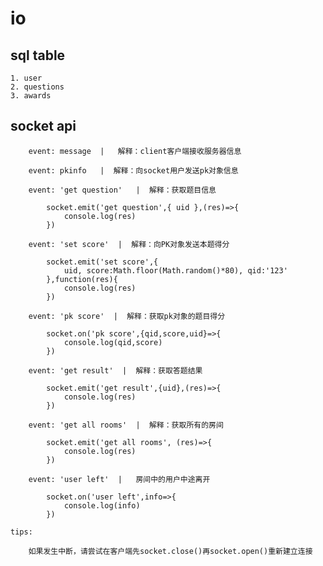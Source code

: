 # io

## sql table

    1. user
    2. questions
    3. awards

## socket api

        event: message  |   解释：client客户端接收服务器信息
        
        event: pkinfo   |  解释：向socket用户发送pk对象信息
        
        event: 'get question'   |  解释：获取题目信息
        
            socket.emit('get question',{ uid },(res)=>{
                console.log(res)
            })

        event: 'set score'  |  解释：向PK对象发送本题得分

            socket.emit('set score',{
                uid, score:Math.floor(Math.random()*80), qid:'123'
            },function(res){
                console.log(res)
            })

        event: 'pk score'  |  解释：获取pk对象的题目得分

            socket.on('pk score',{qid,score,uid}=>{
                console.log(qid,score)
            })

        event: 'get result'  |  解释：获取答题结果
            
            socket.emit('get result',{uid},(res)=>{
                console.log(res)
            })

        event: 'get all rooms'  |  解释：获取所有的房间

            socket.emit('get all rooms', (res)=>{
                console.log(res)
            })

        event: 'user left'  |   房间中的用户中途离开 

            socket.on('user left',info=>{
                console.log(info)
            })

    tips:

        如果发生中断，请尝试在客户端先socket.close()再socket.open()重新建立连接
